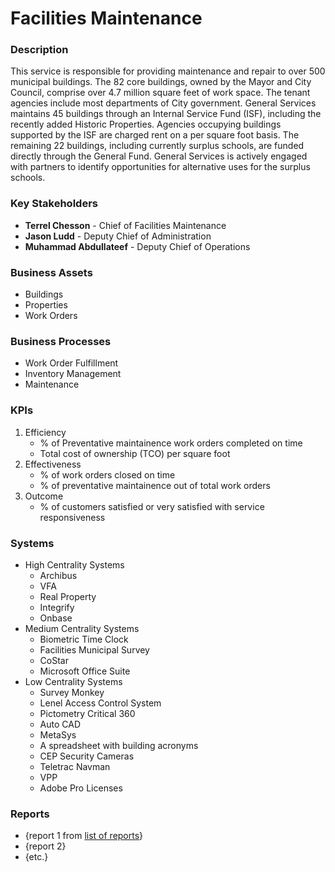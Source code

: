 # Facilities Maintenance

### Description
This service is responsible for providing maintenance and repair to over 500 municipal buildings. The 82 core buildings, owned by the Mayor and City Council, comprise over 4.7 million square feet of work space. The tenant agencies include most departments of City government. General Services maintains 45 buildings through an Internal Service Fund (ISF), including the recently added Historic Properties. Agencies occupying buildings supported by the ISF are charged rent on a per square foot basis. The remaining 22 buildings, including currently surplus schools, are funded directly through the General Fund. General Services is actively engaged with partners to identify opportunities for alternative uses for the surplus schools.

### Key Stakeholders
- **Terrel Chesson** - Chief of Facilities Maintenance
- **Jason Ludd** - Deputy Chief of Administration
- **Muhammad Abdullateef** - Deputy Chief of Operations

### Business Assets

- Buildings
- Properties
- Work Orders

### Business Processes
- Work Order Fulfillment
- Inventory Management
- Maintenance

### KPIs

1. Efficiency
    - % of Preventative maintainence work orders completed on time
    - Total cost of ownership (TCO) per square foot
2. Effectiveness
    - % of work orders closed on time
    - % of preventative maintainence out of total work orders
3. Outcome 
    - % of customers satisfied or very satisfied with service responsiveness

### Systems
- High Centrality Systems
    - Archibus
    - VFA
    - Real Property 
    - Integrify
    - Onbase
- Medium Centrality Systems
    - Biometric Time Clock
    - Facilities Municipal Survey
    - CoStar
    - Microsoft Office Suite
- Low Centrality Systems
    - Survey Monkey
    - Lenel Access Control System
    - Pictometry Critical 360
    - Auto CAD
    - MetaSys
    - A spreadsheet with building acronyms
    - CEP Security Cameras
    - Teletrac Navman
    - VPP
    - Adobe Pro Licenses
    

###  Reports
- {report 1 from [list of reports](/index.md#reports)}
- {report 2}
- {etc.}
